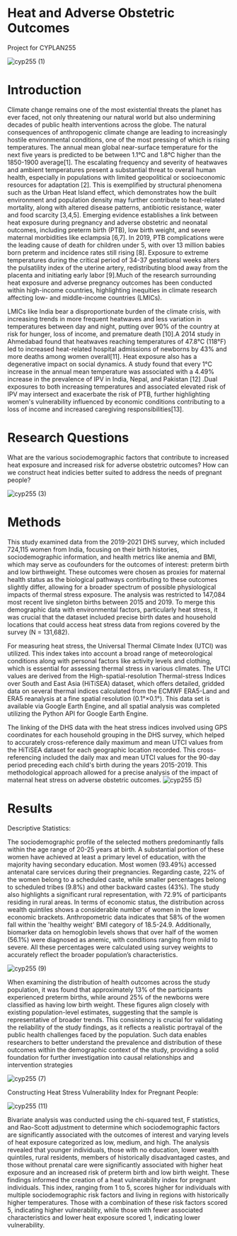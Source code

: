# Heat and Adverse Obstetric Outcomes
Project for CYPLAN255

![cyp255 (1)](https://github.com/gracer080/heatandbirths/assets/79069159/cf42e4fb-62c2-404f-9a9d-f874498a35df)

# Introduction
  Climate change remains one of the most existential threats the planet has ever faced, not only threatening our natural world but also undermining decades of public health interventions across the globe. The natural consequences of anthropogenic climate change are leading to increasingly hostile environmental conditions, one of the most pressing of which is rising temperatures. The annual mean global near-surface temperature for the next five years is predicted to be between 1.1°C and 1.8°C higher than the 1850-1900 average[1]. The escalating frequency and severity of heatwaves and ambient temperatures present a substantial threat to overall human health, especially in populations with limited geopolitical or socioeconomic resources for adaptation [2]. This is exemplified by structural phenomena such as the Urban Heat Island effect, which demonstrates how the built environment and population density may further contribute to heat-related mortality, along with altered disease patterns, antibiotic resistance, water and food scarcity [3,4,5].
Emerging evidence establishes a link between heat exposure during pregnancy and adverse obstetric and neonatal outcomes, including preterm birth (PTB), low birth weight, and severe maternal morbidities like eclampsia [6,7]. In 2019, PTB complications were the leading cause of death for children under 5, with over 13 million babies born preterm and incidence rates still rising [8]. Exposure to extreme temperatures during the critical period of 34-37 gestational weeks alters the pulsatility index of the uterine artery, redistributing blood away from the placenta and initiating early labor [9].Much of the research surrounding heat exposure and adverse pregnancy outcomes has been conducted within high-income countries, highlighting inequities in climate research affecting low- and middle-income countries (LMICs).

  LMICs like India bear a disproportionate burden of the climate crisis, with increasing trends in more frequent heatwaves and less variation in temperatures between day and night, putting over 90% of the country at risk for hunger, loss of income, and premature death [10].A 2014 study in Ahmedabad found that heatwaves reaching temperatures of 47.8°C (118°F)  led to increased heat-related hospital admissions of newborns by 43% and more deaths among women overall[11]. Heat exposure also has a degenerative impact on social dynamics. A study found that every 1°C increase in the annual mean temperature was associated with a 4.49% increase in the prevalence of IPV in India, Nepal, and Pakistan [12] .Dual exposures to both increasing temperatures and associated elevated risk of IPV may intersect and exacerbate the risk of PTB, further highlighting women's vulnerability influenced by economic conditions contributing to a loss of income and increased caregiving responsibilities[13].

# Research Questions

What are the various sociodemographic factors that contribute to increased heat exposure and increased risk for adverse obstetric outcomes? How can we construct heat indicies better suited to address the needs of pregnant people?

![cyp255 (3)](https://github.com/gracer080/heatandbirths/assets/79069159/24c216eb-27db-44d6-891b-ff06a6a0b90d)


# Methods

This study examined data from the 2019-2021 DHS survey, which included 724,115 women from India, focusing on their birth histories, sociodemographic information, and health metrics like anemia and BMI, which may serve as coufounders for the outcomes of interest: preterm birth and low birthweight. These outcomes were chosen as proxies for maternal health status as the biological pathways contirbuting to these outcomes slightly differ, allowing for a broader spectrum of possible physiological impacts of thermal stress exposure. The analysis was restricted to 147,084 most recent live singleton births between 2015 and 2019. To merge this demographic data with environmental factors, particularly heat stress, it was crucial that the dataset included precise birth dates and household locations that could access heat stress data from regions covered by the survey (N = 131,682).

For measuring heat stress, the Universal Thermal Climate Index (UTCI) was utilized. This index takes into account a broad range of meteorological conditions along with personal factors like activity levels and clothing, which is essential for assessing thermal stress in various climates. The UTCI values are derived from the High-spatial-resolution Thermal-stress Indices over South and East Asia (HiTiSEA) dataset, which offers detailed, gridded data on several thermal indices calculated from the ECMWF ERA5-Land and ERA5 reanalysis at a fine spatial resolution (0.1°×0.1°). This data set is available via Google Earth Engine, and all spatial analysis was completed utilizing the Python API for Google Earth Engine. 

The linking of the DHS data with the heat stress indices involved using GPS coordinates for each household grouping in the DHS survey, which helped to accurately cross-reference daily maximum and mean UTCI values from the HiTiSEA dataset for each geographic location recorded. This cross-referencing included the daily max and mean UTCI values for the 90-day period preceding each child's birth during the years 2015-2019. This methodological approach allowed for a precise analysis of the impact of maternal heat stress on adverse obstetric outcomes.
![cyp255 (5)](https://github.com/gracer080/heatandbirths/assets/79069159/c54d56c4-a629-4182-a11b-c8d5ef306b7c)

# Results

Descriptive Statistics:

The sociodemographic profile of the selected mothers predominantly falls within the age range of 20-25 years at birth. A substantial portion of these women have achieved at least a primary level of education, with the majority having secondary education. Most women (93.49%) accessed antenatal care services during their pregnancies. Regarding caste, 22% of the women belong to a scheduled caste, while smaller percentages belong to scheduled tribes (9.8%) and other backward castes (43%). The study also highlights a significant rural representation, with 72.9% of participants residing in rural areas. In terms of economic status, the distribution across wealth quintiles shows a considerable number of women in the lower economic brackets. Anthropometric data indicates that 58% of the women fall within the 'healthy weight' BMI category of 18.5-24.9. Additionally, biomarker data on hemoglobin levels shows that over half of the women (56.1%) were diagnosed as anemic, with conditions ranging from mild to severe. All these percentages were calculated using survey weights to accurately reflect the broader population’s characteristics.

![cyp255 (9)](https://github.com/gracer080/heatandbirths/assets/79069159/d84bae60-5e78-463e-8af9-2f9aeee6dc52)


When examining the distribution of health outcomes across the study population, it was found that approximately 13% of the participants experienced preterm births, while around 25% of the newborns were classified as having low birth weight. These figures align closely with existing population-level estimates, suggesting that the sample is representative of broader trends. This consistency is crucial for validating the reliability of the study findings, as it reflects a realistic portrayal of the public health challenges faced by the population. Such data enables researchers to better understand the prevalence and distribution of these outcomes within the demographic context of the study, providing a solid foundation for further investigation into causal relationships and intervention strategies

![cyp255 (7)](https://github.com/gracer080/heatandbirths/assets/79069159/14f2b216-3502-47c1-8e79-384fc7f9a72a)

Constructing Heat Stress Vulnerability Index for Pregnant People:

![cyp255 (11)](https://github.com/gracer080/heatandbirths/assets/79069159/cf6c33f6-5845-4a72-9222-23f5f5d1a1a2)

Bivariate analysis was conducted using the chi-squared test, F statistics, and Rao-Scott adjustment to determine which sociodemographic factors are significantly associated with the outcomes of interest and varying levels of heat exposure categorized as low, medium, and high. The analysis revealed that younger individuals, those with no education, lower wealth quintiles, rural residents, members of historically disadvantaged castes, and those without prenatal care were significantly associated with higher heat exposure and an increased risk of preterm birth and low birth weight. These findings informed the creation of a heat vulnerability index for pregnant individuals. This index, ranging from 1 to 5, scores higher for individuals with multiple sociodemographic risk factors and living in regions with historically higher temperatures. Those with a combination of these risk factors scored 5, indicating higher vulnerability, while those with fewer associated characteristics and lower heat exposure scored 1, indicating lower vulnerability.

